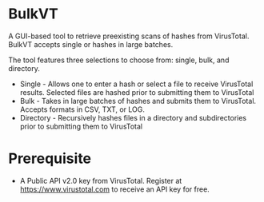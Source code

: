 # BulkVT
A GUI-based tool to retrieve preexisting scans of hashes from VirusTotal. BulkVT accepts single or hashes in large batches.

The tool features three selections to choose from: single, bulk, and directory.
- Single - Allows one to enter a hash or select a file to receive VirusTotal results. Selected files are hashed prior to submitting them to VirusTotal
- Bulk - Takes in large batches of hashes and submits them to VirusTotal. Accepts formats in CSV, TXT, or LOG.
- Directory - Recursively hashes files in a directory and subdirectories prior to submitting them to VirusTotal

# Prerequisite
- A Public API v2.0 key from VirusTotal. Register at https://www.virustotal.com to receive an API key for free.
